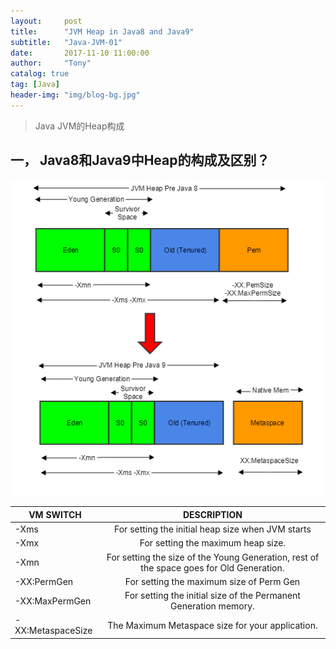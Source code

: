 ```yaml
---
layout:     post
title:      "JVM Heap in Java8 and Java9"
subtitle:   "Java-JVM-01"
date:       2017-11-10 11:00:00
author:     "Tony"
catalog: true
tag: [Java]
header-img: "img/blog-bg.jpg"
---
```


> Java JVM的Heap构成

## 一， Java8和Java9中Heap的构成及区别？
![](/img/in-post/20171110-jvm-heap.png)

| VM SWITCH	    |  DESCRIPTION  |
| ------------- |:-------------:|
| -Xms          | For setting the initial heap size when JVM starts |
| -Xmx     | For setting the maximum heap size.      |
| -Xmn  | For setting the size of the Young Generation, rest of the space goes for Old Generation. |
| -XX:PermGen  | For setting the maximum size of Perm Gen   |   
| -XX:MaxPermGen  | For setting the initial size of the Permanent Generation memory.   |
| -XX:MetaspaceSize   | The Maximum Metaspace size for your application.   |

